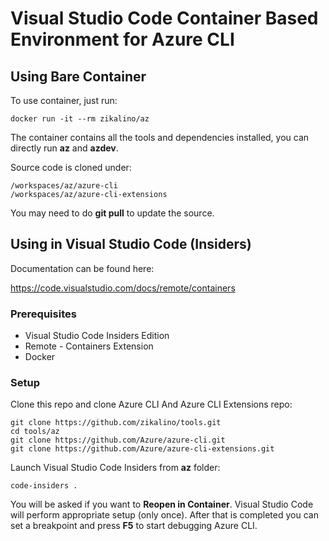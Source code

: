 # Visual Studio Code Container Based Environment for Azure CLI

## Using Bare Container

To use container, just run:

	docker run -it --rm zikalino/az

The container contains all the tools and dependencies installed, you can directly run **az** and **azdev**.

Source code is cloned under:

	/workspaces/az/azure-cli
	/workspaces/az/azure-cli-extensions

You may need to do **git pull** to update the source.

## Using in Visual Studio Code (Insiders)

Documentation can be found here:

https://code.visualstudio.com/docs/remote/containers

### Prerequisites

- Visual Studio Code Insiders Edition
- Remote - Containers Extension
- Docker


### Setup

Clone this repo and clone Azure CLI And Azure CLI Extensions repo:

	git clone https://github.com/zikalino/tools.git
	cd tools/az
	git clone https://github.com/Azure/azure-cli.git
	git clone https://github.com/Azure/azure-cli-extensions.git


Launch Visual Studio Code Insiders from **az** folder:

	code-insiders .

You will be asked if you want to **Reopen in Container**.
Visual Studio Code will perform appropriate setup (only once).
After that is completed you can set a breakpoint and press **F5** to start debugging Azure CLI.